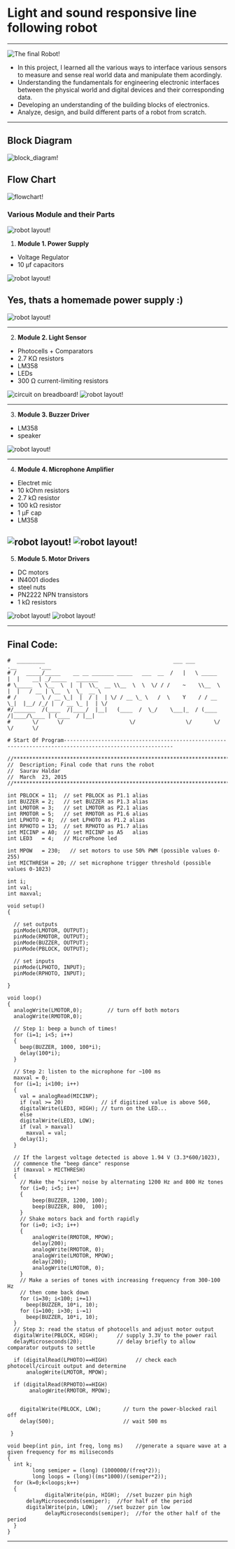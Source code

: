 # Light and sound responsive line following robot

---

![The final Robot!](img/robot1.jpg "The final robot")

<ul>

  <li>In this project, I learned all the various ways to interface various sensors to measure and sense real world data and manipulate them acordingly.</li>
  <li>Understanding the fundamentals for engineering electronic interfaces between the physical world and digital devices and their corresponding data. </li>
  <li>Developing an understanding of the building blocks of electronics. </li>
  <li>Analyze, design, and build different parts of a robot from scratch. </li>
  
  
</ul>  
  

---

## Block Diagram

![block_diagram!](img2/block_diagram.png "block_diagram")

## Flow Chart

![flowchart!](img2/flowchart.png "flowchart")





### Various Module and their Parts


![robot layout!](img2/robot_layout.jpg "robot_layout")





1. **Module 1. Power Supply**
<ul>
  <li>Voltage Regulator</li>
  <li>10 μf capacitors</li>
</ul>

![robot layout!](img/power_supply.jpg "robot_layout")

Yes, thats a homemade power supply :)
---
![robot layout!](img2/voltrage_regulator.png "robot_layout")

---
2. **Module 2. Light Sensor**
<ul>
  <li>Photocells + Comparators</li>
  <li>2.7 KΩ resistors</li>
  <li>LM358</li>
  <li>LEDs</li>
  <li>300 Ω current-limiting resistors</li>
</ul>

![circuit on breadboard!](img/circuit_on_breadboard.jpg "circuit on breadboard")
![robot layout!](img2/photocells.png "robot_layout")

---
3. **Module 3. Buzzer Driver**
<ul>
<li>LM358</li>
<li>speaker</li>
  </ul>
  
![robot layout!](img2/speaker.png "robot_layout")

---
4. **Module 4. Microphone Amplifier**
 <ul>
<li>Electret mic</li>
<li>10 kOhm resistors</li>
<li>2.7 kΩ resistor</li>
<li>100 kΩ resistor</li>
<li>1 μF cap</li>
<li>LM358</li>
  </ul>
  
![robot layout!](img/Microphone.jpg "robot_layout")
![robot layout!](img2/microphone.png "robot_layout")
---
5. **Module 5. Motor Drivers**
 <ul>
 <li>DC motors</li>
<li>IN4001 diodes</li>
<li>steel nuts</li>
<li>PN2222 NPN transistors</li>
<li>1 kΩ resistors</li>
  </ul>

![robot layout!](img/motor_interface.jpg "robot_layout")
![robot layout!](img2/motor_driver.png "robot_layout")

---
## Final Code:


    #  _________                                         ___ ___          .__       .___                
    # /   _____/_____    __ __ _______ _____   ___  __  /   |   \ _____   |  |    __| _/_____   _______ 
    # \_____  \ \__  \  |  |  \\_  __ \\__  \  \  \/ / /    ~    \\__  \  |  |   / __ | \__  \  \_  __ \
    # /        \ / __ \_|  |  / |  | \/ / __ \_ \   /  \    Y    / / __ \_|  |__/ /_/ |  / __ \_ |  | \/
    #/_______  /(____  /|____/  |__|   (____  /  \_/    \___|_  / (____  /|____/\____ | (____  / |__|   
    #       \/      \/                     \/                \/       \/            \/      \/         

    # Start Of Program---------------------------------------------------------------------------------------------------------
  
    //***************************************************************************************
    //  Description; Final code that runs the robot
    //  Saurav Haldar
    //  March  23, 2015
    //***************************************************************************************

    int PBLOCK = 11;  // set PBLOCK as P1.1 alias
    int BUZZER = 2;   // set BUZZER as P1.3 alias
    int LMOTOR = 3;   // set LMOTOR as P2.1 alias
    int RMOTOR = 5;   // set RMOTOR as P1.6 alias
    int LPHOTO = 8;  // set LPHOTO as P1.2 alias
    int RPHOTO = 13;  // set RPHOTO as P1.7 alias
    int MICINP = A0;  // set MICINP as A5   alias
    int LED3   = 4;   // MicroPhone led 

    int MPOW   = 230;   // set motors to use 50% PWM (possible values 0-255)
    int MICTHRESH = 20; // set microphone trigger threshold (possible values 0-1023)

    int i;
    int val;
    int maxval;

    void setup()
    {  

      // set outputs
      pinMode(LMOTOR, OUTPUT);
      pinMode(RMOTOR, OUTPUT);
      pinMode(BUZZER, OUTPUT);
      pinMode(PBLOCK, OUTPUT);

      // set inputs
      pinMode(LPHOTO, INPUT);
      pinMode(RPHOTO, INPUT);

    }

    void loop()
    {
      analogWrite(LMOTOR,0);        // turn off both motors 
      analogWrite(RMOTOR,0);

      // Step 1: beep a bunch of times!
      for (i=1; i<5; i++)
      {
        beep(BUZZER, 1000, 100*i);
        delay(100*i);
      }

      // Step 2: listen to the microphone for ~100 ms
      maxval = 0;
      for (i=1; i<100; i++)
      {
        val = analogRead(MICINP);
        if (val >= 20)            // if digitized value is above 560,
        digitalWrite(LED3, HIGH); // turn on the LED...
        else
        digitalWrite(LED3, LOW); 
        if (val > maxval)
          maxval = val;
        delay(1);
      }

      // If the largest voltage detected is above 1.94 V (3.3*600/1023),
      // commence the "beep dance" response
      if (maxval > MICTHRESH)
      {
        // Make the "siren" noise by alternating 1200 Hz and 800 Hz tones
        for (i=0; i<5; i++)
        {
            beep(BUZZER, 1200, 100);
            beep(BUZZER, 800,  100);
        }
        // Shake motors back and forth rapidly
        for (i=0; i<3; i++)
        {
            analogWrite(RMOTOR, MPOW);
            delay(200);
            analogWrite(RMOTOR, 0);
            analogWrite(LMOTOR, MPOW);
            delay(200);
            analogWrite(LMOTOR, 0);
        }
        // Make a series of tones with increasing frequency from 300-100 Hz
        // then come back down
        for (i=30; i<100; i+=1)
          beep(BUZZER, 10*i, 10);
        for (i=100; i>30; i-=1)
          beep(BUZZER, 10*i, 10);
      } 
      // Step 3: read the status of photocells and adjust motor output
      digitalWrite(PBLOCK, HIGH);      // supply 3.3V to the power rail
      delayMicroseconds(20);           // delay briefly to allow comparator outputs to settle

      if (digitalRead(LPHOTO)==HIGH)         // check each photocell/circuit output and determine
          analogWrite(LMOTOR, MPOW);

      if (digitalRead(RPHOTO)==HIGH)  
           analogWrite(RMOTOR, MPOW);


        digitalWrite(PBLOCK, LOW);       // turn the power-blocked rail off
        delay(500);                      // wait 500 ms

     }

    void beep(int pin, int freq, long ms)    //generate a square wave at a given frequency for ms miliseconds
    {
      int k;
            long semiper = (long) (1000000/(freq*2));
            long loops = (long)((ms*1000)/(semiper*2));
      for (k=0;k<loops;k++)
      {
                digitalWrite(pin, HIGH);  //set buzzer pin high
          delayMicroseconds(semiper);  //for half of the period
          digitalWrite(pin, LOW);   //set buzzer pin low
                delayMicroseconds(semiper);  //for the other half of the period
      }
    }


---
